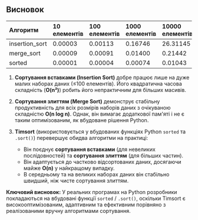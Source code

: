 ## Висновок

| Алгоритм           | 10 елементів       | 100 елементів      | 1000 елементів     | 10000 елементів    |
|:-------------------|:-------------------|:-------------------|:-------------------|:-------------------|
| insertion_sort     | 0.00003            | 0.00113            | 0.16746            | 26.31145           |
| merge_sort         | 0.00009            | 0.00091            | 0.01400            | 0.21442            |
| sorted             | 0.00001            | 0.00004            | 0.00074            | 0.01043            |

1.  **Сортування вставками (Insertion Sort)** добре працює лише на дуже малих наборах даних (≤100 елементів).
    Його квадратична часова складність (**O(n²)**) робить його непрактичним для більших масивів.

2.  **Сортування злиттям (Merge Sort)** демонструє стабільну продуктивність для всіх розмірів наборів даних з очікуваною складністю **O(n log n)**.
    Однак, він вимагає додаткової пам'яті і не є таким оптимізованим, як вбудоване рішення Python.

3.  **Timsort** (використовується у вбудованих функціях Python `sorted` та `.sort()`) перевершує обидва алгоритми на практиці:
    -   Він поєднує **сортування вставками** (для невеликих послідовностей) та **сортування злиттям** (для більших частин).
    -   Він адаптується до частково відсортованих даних, досягаючи майже **O(n)** у найкращому випадку.
    -   В середньому та на великих наборах даних він стабільно швидший, ніж чисте сортування злиттям.

**Ключовий висновок:**
У реальних програмах на Python розробники покладаються на вбудовані функції `sorted` / `.sort()`, оскільки Timsort є високооптимізованим, адаптивним та ефективним порівняно з реалізованими вручну алгоритмами сортування.